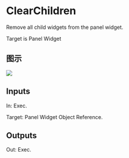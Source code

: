 # ClearChildren

Remove all child widgets from the panel widget.

Target is Panel Widget

## 图示

![]($-20221218-21352511.png)

## Inputs

In: Exec.

Target: Panel Widget Object Reference.  

## Outputs

Out: Exec.

